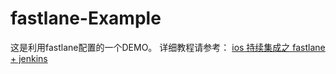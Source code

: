 # fastlane-Example

这是利用fastlane配置的一个DEMO。
详细教程请参考：
[ios 持续集成之 fastlane + jenkins](http://www.devlizy.com/ios-da-bao-quan-cheng-pei-zhi/)
